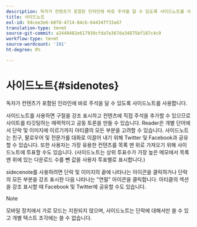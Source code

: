 ```yaml
---
description: 독자가 컨텐츠가 포함된 인라인에 바로 주석을 달 수 있도록 사이드노트를 사용합니다.
title: 사이드노트
exl-id: 94cee3e6-b8f8-4714-84cb-64434ff33a67
translation-type: tm+mt
source-git-commit: a2449482e617939cfda7e367da34875bf187c4c9
workflow-type: tm+mt
source-wordcount: '191'
ht-degree: 0%

---
```


# 사이드노트{#sidenotes}

독자가 컨텐츠가 포함된 인라인에 바로 주석을 달 수 있도록 사이드노트를 사용합니다.

사이드노트를 사용하면 구절을 강조 표시하고 컨텐츠에 직접 주석을 추가할 수 있으므로 사이트를 타깃팅하는 매력적이고 공동 토론을 만들 수 있습니다. Reader은 개별 단어에서 단락 및 이미지에 이르기까지 아티클의 모든 부분을 고려할 수 있습니다. 사이드노트는 친구, 팔로우어 및 전문가를 대화로 이끌어 내기 위해 Twitter 및 Facebook과 공유할 수 있습니다. 또한 사용자는 가장 유용한 컨텐츠를 목록 맨 위로 가져오기 위해 사이드노트에 투표할 수도 있습니다. (사이드노트는 상위 투표수가 가장 높은 메모에서 목록 맨 위에 있는 다운로드 수를 뺀 값을 사용자 투표별로 표시합니다.)

sidecenote를 사용하려면 단락 및 이미지의 끝에 나타나는 아이콘을 클릭하거나 단락의 모든 부분을 강조 표시한 다음 나타나는 &quot;연필&quot; 아이콘을 클릭합니다. 아티클의 섹션을 강조 표시할 때 Facebook 및 Twitter에 공유할 수도 있습니다.

>[!NOTE]
>
>모바일 장치에서 가로 모드는 지원되지 않으며, 사이드노트는 단락에 대해서만 쓸 수 있고 개별 텍스트 조각에는 쓸 수 없습니다.

